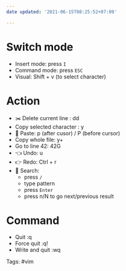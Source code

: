 ```yaml
---
date updated: '2021-06-15T08:25:52+07:00'

---
```


# Switch mode

- Insert mode: press `I`
- Command mode: press `ESC`
- Visual: Shift + v (to select character)

# Action

- ✂️  Delete current line : dd
-  Copy selected character : y
-  📰  Paste: p (after cusor) / P (before cursor)
- Copy whole file: y+
- Go to line 42: 42G
-  👈  Undo: u
-  👉  Redo: Ctrl + r
- 🔬  Search:
  - press `/`
  - type pattern
  - press `Enter`
  - press n/N to go next/previous result

# Command

- Quit :q
- Force quit :q!
- Write and quit :wq

Tags: #vim
